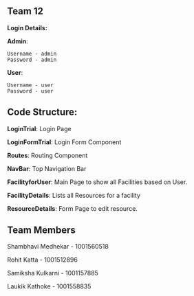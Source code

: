 ## Team 12

**Login Details:**

**Admin**:
```
Username - admin
Password - admin
```
**User**:
```
Username - user
Password - user
```

## Code Structure:
**LoginTrial**: Login Page

**LoginFormTrial**: Login Form Component

**Routes**: Routing Component

**NavBar**: Top Navigation Bar

**FacilityforUser**: Main Page to show all Facilities based on User.

**FacilityDetails**: Lists all Resources for a facility

**ResourceDetails**: Form Page to edit resource.

## Team Members
Shambhavi Medhekar - 1001560518

Rohit Katta - 1001512896

Samiksha Kulkarni - 1001157885

Laukik Kathoke - 1001558835